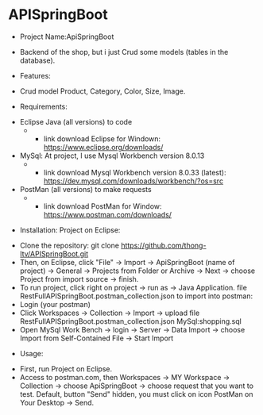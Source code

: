 # APISpringBoot
- Project Name:ApiSpringBoot
+ Backend of the shop, but i just Crud some models (tables in the database).

- Features:
+ Crud model Product, Category, Color, Size, Image.

- Requirements:
+ Eclipse Java (all versions) to code
  + + link download Eclipse for Windown: https://www.eclipse.org/downloads/
+ MySql: At project, I use Mysql Workbench version 8.0.13
  + + link download Mysql Workbench version 8.0.33 (latest): https://dev.mysql.com/downloads/workbench/?os=src
+ PostMan (all versions) to make requests
  + + link download PostMan for Window: https://www.postman.com/downloads/

- Installation:
  Project on Eclipse:
+ Clone the repository: git clone https://github.com/thong-ltv/APISpringBoot.git
+ Then, on Eclipse, click "File" -> Import -> ApiSpringBoot (name of project) -> General -> Projects from Folder or Archive -> Next -> choose Project from import source -> finish.
+ To run project, click right on project -> run as -> Java Application.
  file RestFullAPISpringBoot.postman_collection.json to import into postman:
+ Login (your postman)
+ Click Workspaces -> Collection -> Import -> upload file RestFullAPISpringBoot.postman_collection.json
  MySql:shopping.sql
+ Open MySql Work Bench -> login -> Server -> Data Import -> choose Import from Self-Contained File -> Start Import
  
- Usage:
+ First, run Project on Eclipse.
+ Access to postman.com, then Workspaces -> MY Workspace -> Collection -> choose ApiSpringBoot -> choose request that you want to test.
  Default, button "Send" hidden, you must click on icon PostMan on Your Desktop -> Send.
